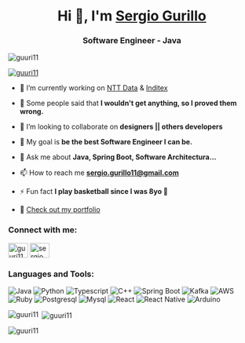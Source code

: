 <h1 align="center">Hi 👋, I'm  <a href="https://guridev.vercel.app/" target="blank">Sergio Gurillo</a></h1>
<h3 align="center">Software Engineer - Java </h3>

<p align="left"> <img src="https://komarev.com/ghpvc/?username=guuri11&label=Profile%20views&color=0e75b6&style=flat" alt="guuri11" /> </p>

<p align="left"> <a href="https://github.com/ryo-ma/github-profile-trophy"><img src="https://github-profile-trophy.vercel.app/?username=guuri11" alt="guuri11" /></a> </p>

- 🔭 I’m currently working on [NTT Data](https://es.nttdata.com/) & [Inditex](https://www.inditex.com/)

- 💪 Some people said that **I wouldn't get anything, so I proved them wrong.**

- 👯 I’m looking to collaborate on **designers || others developers**

- 💯 My goal is **be the best Software Engineer I can be.**

- 💬 Ask me about **Java, Spring Boot, Software Architectura...**

- 📫 How to reach me **sergio.gurillo11@gmail.com**

- ⚡ Fun fact **I play basketball since I was 8yo 🏀**
  
- 🎨 <a href="https://guridev.vercel.app/" target="blank">Check out my portfolio</a>

<h3 align="left">Connect with me:</h3>
<p align="left">
<a href="https://dev.to/guuri11" target="blank"><img align="center" src="https://raw.githubusercontent.com/rahuldkjain/github-profile-readme-generator/master/src/images/icons/Social/devto.svg" alt="guuri11" height="30" width="40" /></a>
<a href="https://linkedin.com/in/sergio-gurillo-corral" target="blank"><img align="center" src="https://raw.githubusercontent.com/rahuldkjain/github-profile-readme-generator/master/src/images/icons/Social/linked-in-alt.svg" alt="sergio gurillo corral" height="30" width="40" /></a>
</p>

<h3 align="left">Languages and Tools:</h3>
<p>
    <img alt="Java" src="https://img.shields.io/badge/Java-ED8B00?style=for-the-badge&logo=openjdk&logoColor=white" />
    <img alt="Python" src="https://img.shields.io/badge/Python-3776AB?style=for-the-badge&logo=python&logoColor=white" />  
    <img alt="Typescript" src="https://img.shields.io/badge/TypeScript-007ACC?style=for-the-badge&logo=typescript&logoColor=white" />
    <img alt="C++" src="https://img.shields.io/badge/C++-9529d9?style=for-the-badge&logo=c%2B%2B&logoColor=white" />
    <img alt="Spring Boot" src="https://img.shields.io/badge/Spring-6DB33F?style=for-the-badge&logo=spring&logoColor=white" />
    <img alt="Kafka" src="https://img.shields.io/badge/Kafka-316192?style=for-the-badge&logo=apachekafka&logoColor=white" />
    <img alt="AWS" src="https://img.shields.io/badge/Amazon_AWS-232F3E?style=for-the-badge&logo=amazon-aws&logoColor=white" />
    <img alt="Ruby" src="https://img.shields.io/badge/Ruby-CC342D?style=for-the-badge&logo=ruby&logoColor=white" />
    <img alt="Postgresql" src="https://img.shields.io/badge/PostgreSQL-316192?style=for-the-badge&logo=postgresql&logoColor=white" />
    <img alt="Mysql" src="https://img.shields.io/badge/MySQL-005C84?style=for-the-badge&logo=mysql&logoColor=white" />
    <img alt="React" src="https://img.shields.io/badge/React-20232A?style=for-the-badge&logo=react&logoColor=61DAFB" />
    <img alt="React Native" src="https://img.shields.io/badge/React_Native-20232A?style=for-the-badge&logo=react&logoColor=61DAFB" />
    <img alt="Arduino" src="https://img.shields.io/badge/Arduino_IDE-00979D?style=for-the-badge&logo=arduino&logoColor=white" />
</p>

<p><img align="left" src="https://github-readme-stats.vercel.app/api/top-langs?username=guuri11&langs_count=8&show_icons=true&locale=en&layout=compact" alt="guuri11" /></p>

<p>&nbsp;<img align="center" src="https://github-readme-stats.vercel.app/api?username=guuri11&show_icons=true&locale=en" alt="guuri11" /></p>

<p><img align="center" src="https://github-readme-streak-stats.herokuapp.com/?user=guuri11&" alt="guuri11" /></p>

